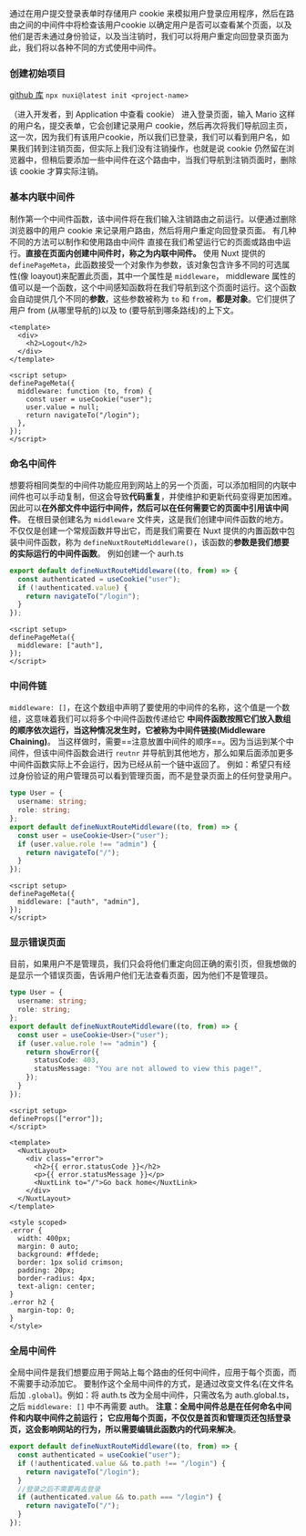通过在用户提交登录表单时存储用户 cookie 来模拟用户登录应用程序，然后在路由之间的中间件中将检查该用户cookie 以确定用户是否可以查看某个页面，以及他们是否未通过身份验证，以及当注销时，我们可以将用户重定向回登录页面为此，我们将以各种不同的方式使用中间件。
### 创建初始项目
[github 库](https://github.com/iamshaunjp/Nuxt-Route-Middleware-Tutorial/tree/starter-project)
`npx nuxi@latest init <project-name>`

（进入开发者，到 Application 中查看 cookie）
进入登录页面，输入 Mario 这样的用户名，提交表单，它会创建记录用户 cookie，然后再次将我们导航回主页，这一次，因为我们有该用户cookie，所以我们已登录，我们可以看到用户名，如果我们转到注销页面，但实际上我们没有注销操作，也就是说 cookie 仍然留在浏览器中，但稍后要添加一些中间件在这个路由中，当我们导航到注销页面时，删除该 cookie 才算实际注销。

### 基本内联中间件
制作第一个中间件函数，该中间件将在我们输入注销路由之前运行。以便通过删除浏览器中的用户 cookie 来记录用户路由，然后将用户重定向回登录页面。
有几种不同的方法可以制作和使用路由中间件
直接在我们希望运行它的页面或路由中运行。**直接在页面内创建中间件时，称之为内联中间件。**
使用 Nuxt 提供的 `definePageMeta`，此函数接受一个对象作为参数，该对象包含许多不同的可选属性(像 loayout)来配置此页面，其中一个属性是 `middleware`，
middleware 属性的值可以是一个函数，这个中间感知函数将在我们导航到这个页面时运行。这个函数会自动提供几个不同的**参数**，这些参数被称为 `to` 和 `from`，**都是对象**。它们提供了用户 from (从哪里导航的)以及 to (要导航到哪条路线)的上下文。
```vue
<template>
  <div>
    <h2>Logout</h2>
  </div>
</template>

<script setup>
definePageMeta({
  middleware: function (to, from) {
    const user = useCookie("user");
    user.value = null;
    return navigateTo("/login");
  },
});
</script>
```

### 命名中间件
想要将相同类型的中间件功能应用到网站上的另一个页面，可以添加相同的内联中间件也可以手动复制，但这会导致**代码重复**，并使维护和更新代码变得更加困难。因此可以**在外部文件中运行中间件，然后可以在任何需要它的页面中引用该中间件**。
在根目录创建名为 `middleware` 文件夹，这是我们创建中间件函数的地方。
不仅仅是创建一个常规函数并导出它，而是我们需要在 Nuxt 提供的内置函数中包装中间件函数，称为 `defineNuxtRouteMiddleware()`，该函数的**参数是我们想要的实际运行的中间件函数**。
例如创建一个 aurh.ts
```ts
export default defineNuxtRouteMiddleware((to, from) => {
  const authenticated = useCookie("user");
  if (!authenticated.value) {
    return navigateTo("/login");
  }
});
```
```vue
<script setup>
definePageMeta({
  middleware: ["auth"],
});
</script>
```

### 中间件链
`middleware: []`，在这个数组中声明了要使用的中间件的名称，这个值是一个数组，这意味着我们可以将多个中间件函数传递给它
**中间件函数按照它们放入数组的顺序依次运行，当这种情况发生时，它被称为中间件链接(Middleware Chaining)**。
当这样做时，需要==注意放置中间件的顺序==。因为当运到某个中间件，但该中间件函数会进行 `reutnr` 并导航到其他地方，那么如果后面添加更多中间件函数实际上不会运行，因为已经从前一个链中返回了。
例如：希望只有经过身份验证的用户管理员可以看到管理页面，而不是登录页面上的任何登录用户。
```ts
type User = {
  username: string;
  role: string;
};
export default defineNuxtRouteMiddleware((to, from) => {
  const user = useCookie<User>("user");
  if (user.value.role !== "admin") {
    return navigateTo("/");
  }
});
```
```vue
<script setup>
definePageMeta({
  middleware: ["auth", "admin"],
});
</script>
```

### 显示错误页面
目前，如果用户不是管理员，我们只会将他们重定向回正确的索引页，但我想做的是显示一个错误页面，告诉用户他们无法查看页面，因为他们不是管理员。
```ts
type User = {
  username: string;
  role: string;
};
export default defineNuxtRouteMiddleware((to, from) => {
  const user = useCookie<User>("user");
  if (user.value.role !== "admin") {
    return showError({
      statusCode: 403,
      statusMessage: "You are not allowed to view this page!",
    });
  }
});
```
```vue
<script setup>
defineProps(["error"]);
</script>

<template>
  <NuxtLayout>
    <div class="error">
      <h2>{{ error.statusCode }}</h2>
      <p>{{ error.statusMessage }}</p>
      <NuxtLink to="/">Go back home</NuxtLink>
    </div>
  </NuxtLayout>
</template>

<style scoped>
.error {
  width: 400px;
  margin: 0 auto;
  background: #ffdede;
  border: 1px solid crimson;
  padding: 20px;
  border-radius: 4px;
  text-align: center;
}
.error h2 {
  margin-top: 0;
}
</style>
```

### 全局中间件
全局中间件是我们想要应用于网站上每个路由的任何中间件，应用于每个页面，而不需要手动添加它。
要制作这个全局中间件的方式，是通过改变文件名(在文件名后加 `.global`)。例如：将 auth.ts 改为全局中间件，只需改名为 auth.global.ts，之后 `middleware: []` 中不再需要 auth。
**注意：全局中间件总是在任何命名中间件和内联中间件之前运行；**
**它应用每个页面，不仅仅是首页和管理页还包括登录页，这会影响网站的行为，所以需要编辑此函数内的代码来解决**。
```ts
export default defineNuxtRouteMiddleware((to, from) => {
  const authenticated = useCookie("user");
  if (!authenticated.value && to.path !== "/login") {
    return navigateTo("/login");
  }
  //登录之后不需要再去登录
  if (authenticated.value && to.path === "/login") {
    return navigateTo("/");
  }
});
```